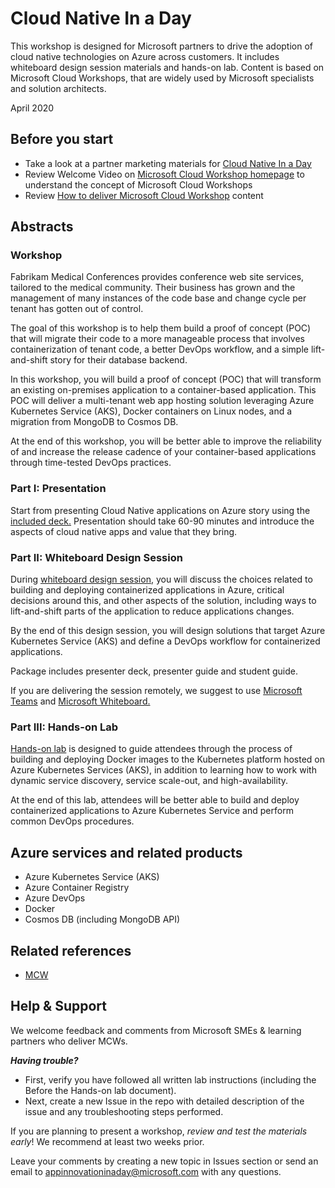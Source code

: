 # Cloud Native In a Day

This workshop is designed for Microsoft partners to drive the adoption of cloud native technologies on Azure across customers. It includes whiteboard design session materials and hands-on lab. Content is based on Microsoft Cloud Workshops, that are widely used by Microsoft specialists and solution architects.

April 2020

## Before you start

- Take a look at a partner marketing materials for [Cloud Native In a Day](https://partner.microsoft.com/en-us/asset/collection/cloud-native-in-a-day)
- Review Welcome Video on [Microsoft Cloud Workshop homepage](https://microsoftcloudworkshop.com/) to understand the concept of Microsoft Cloud Workshops
- Review [How to deliver Microsoft Cloud Workshop](https://microsoftcloudworkshop.com/HowToDeliver/) content

## Abstracts

### Workshop

Fabrikam Medical Conferences provides conference web site services, tailored to the medical community. Their business has grown and the management of many instances of the code base and change cycle per tenant has gotten out of control.

The goal of this workshop is to help them build a proof of concept (POC) that will migrate their code to a more manageable process that involves containerization of tenant code, a better DevOps workflow, and a simple lift-and-shift story for their database backend.

In this workshop, you will build a proof of concept (POC) that will transform an existing on-premises application to a container-based application. This POC will deliver a multi-tenant web app hosting solution leveraging Azure Kubernetes Service (AKS), Docker containers on Linux nodes, and a migration from MongoDB to Cosmos DB.

At the end of this workshop, you will be better able to improve the reliability of and increase the release cadence of your container-based applications through time-tested DevOps practices.

### Part I: Presentation
Start from presenting Cloud Native applications on Azure story using the [included deck.](Presentation) Presentation should take 60-90 minutes and introduce the aspects of cloud native apps and value that they bring.

### Part II: Whiteboard Design Session

During [whiteboard design session](Whiteboard%20design%20session), you will discuss the choices related to building and deploying containerized applications in Azure, critical decisions around this, and other aspects of the solution, including ways to lift-and-shift parts of the application to reduce applications changes.

By the end of this design session, you will design solutions that target Azure Kubernetes Service (AKS) and define a DevOps workflow for containerized applications.

Package includes presenter deck, presenter guide and student guide.

If you are delivering the session remotely, we suggest to use [Microsoft Teams](https://products.office.com/microsoft-teams) and [Microsoft Whiteboard.](https://whiteboard.microsoft.com)

### Part III: Hands-on Lab

[Hands-on lab](Hands-on%20lab) is designed to guide attendees through the process of building and deploying Docker images to the Kubernetes platform hosted on Azure Kubernetes Services (AKS), in addition to learning how to work with dynamic service discovery, service scale-out, and high-availability.

At the end of this lab, attendees will be better able to build and deploy containerized applications to Azure Kubernetes Service and perform common DevOps procedures.

## Azure services and related products

- Azure Kubernetes Service (AKS)
- Azure Container Registry
- Azure DevOps
- Docker
- Cosmos DB (including MongoDB API)

## Related references

- [MCW](https://github.com/Microsoft/MCW)

## Help & Support

We welcome feedback and comments from Microsoft SMEs & learning partners who deliver MCWs.  

***Having trouble?***
- First, verify you have followed all written lab instructions (including the Before the Hands-on lab document).
- Next, create a new Issue in the repo with detailed description of the issue and any troubleshooting steps performed.

If you are planning to present a workshop, *review and test the materials early*! We recommend at least two weeks prior.

Leave your comments by creating a new topic in Issues section or send an email to appinnovationinaday@microsoft.com with any questions.
